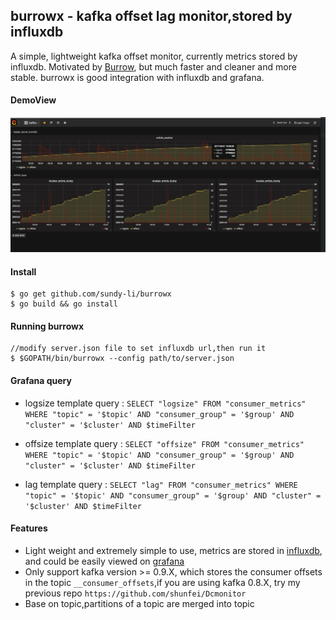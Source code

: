 ## burrowx - kafka offset lag monitor,stored by influxdb

A simple, lightweight kafka offset monitor, currently metrics stored by influxdb. Motivated by   [Burrow](https://github.com/linkedin/Burrow), but much faster and cleaner and more stable. burrowx is good integration with influxdb and grafana.


#### DemoView
![burrowx with influxdb and granfana](./doc/demo.png)

#### Install
```
$ go get github.com/sundy-li/burrowx
$ go build && go install
```

#### Running burrowx
```
//modify server.json file to set influxdb url,then run it
$ $GOPATH/bin/burrowx --config path/to/server.json
```


#### Grafana query

 - logsize template query  : `SELECT "logsize" FROM "consumer_metrics" WHERE "topic" = '$topic' AND "consumer_group" = '$group' AND "cluster" = '$cluster' AND $timeFilter`  
 
 - offsize template query  : `SELECT "offsize" FROM "consumer_metrics" WHERE "topic" = '$topic' AND "consumer_group" = '$group' AND "cluster" = '$cluster' AND $timeFilter`  

 - lag template query  : `SELECT "lag" FROM "consumer_metrics" WHERE "topic" = '$topic' AND "consumer_group" = '$group' AND "cluster" = '$cluster' AND $timeFilter`  



#### Features
 - Light weight and extremely simple to use, metrics are stored in [influxdb](https://github.com/influxdata/influxdb),  and could be easily viewed on [grafana](https://github.com/grafana/grafana)
 - Only support kafka version >= 0.9.X, which stores the consumer offsets in the topic `__consumer_offsets`,if you are using kafka 0.8.X, try my previous repo `https://github.com/shunfei/Dcmonitor`
 - Base on topic,partitions of a topic are merged into topic
